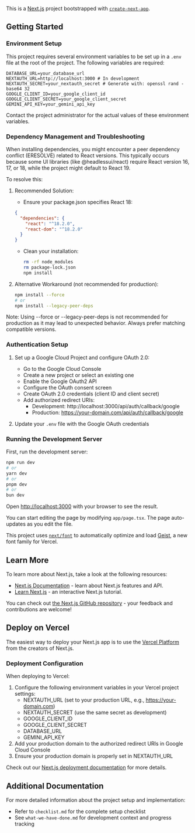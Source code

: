 This is a [Next.js](https://nextjs.org) project bootstrapped with [`create-next-app`](https://nextjs.org/docs/app/api-reference/cli/create-next-app).

## Getting Started

### Environment Setup

This project requires several environment variables to be set up in a `.env` file at the root of the project. The following variables are required:

```env
DATABASE_URL=your_database_url
NEXTAUTH_URL=http://localhost:3000 # In development
NEXTAUTH_SECRET=your_nextauth_secret # Generate with: openssl rand -base64 32
GOOGLE_CLIENT_ID=your_google_client_id
GOOGLE_CLIENT_SECRET=your_google_client_secret
GEMINI_API_KEY=your_gemini_api_key
```

Contact the project administrator for the actual values of these environment variables.

### Dependency Management and Troubleshooting

When installing dependencies, you might encounter a peer dependency conflict (ERESOLVE) related to React versions. This typically occurs because some UI libraries (like @headlessui/react) require React version 16, 17, or 18, while the project might default to React 19.

To resolve this:

1. Recommended Solution:
   - Ensure your package.json specifies React 18:
   ```json
   {
     "dependencies": {
       "react": "^18.2.0",
       "react-dom": "^18.2.0"
     }
   }
   ```
   - Clean your installation:
     ```bash
     rm -rf node_modules
     rm package-lock.json
     npm install
     ```

2. Alternative Workaround (not recommended for production):
   ```bash
   npm install --force
   # or
   npm install --legacy-peer-deps
   ```

Note: Using --force or --legacy-peer-deps is not recommended for production as it may lead to unexpected behavior. Always prefer matching compatible versions.

### Authentication Setup

1. Set up a Google Cloud Project and configure OAuth 2.0:
   - Go to the Google Cloud Console
   - Create a new project or select an existing one
   - Enable the Google OAuth2 API
   - Configure the OAuth consent screen
   - Create OAuth 2.0 credentials (client ID and client secret)
   - Add authorized redirect URIs:
     - Development: http://localhost:3000/api/auth/callback/google
     - Production: https://your-domain.com/api/auth/callback/google

2. Update your `.env` file with the Google OAuth credentials

### Running the Development Server

First, run the development server:

```bash
npm run dev
# or
yarn dev
# or
pnpm dev
# or
bun dev
```

Open [http://localhost:3000](http://localhost:3000) with your browser to see the result.

You can start editing the page by modifying `app/page.tsx`. The page auto-updates as you edit the file.

This project uses [`next/font`](https://nextjs.org/docs/app/building-your-application/optimizing/fonts) to automatically optimize and load [Geist](https://vercel.com/font), a new font family for Vercel.

## Learn More

To learn more about Next.js, take a look at the following resources:

- [Next.js Documentation](https://nextjs.org/docs) - learn about Next.js features and API.
- [Learn Next.js](https://nextjs.org/learn) - an interactive Next.js tutorial.

You can check out [the Next.js GitHub repository](https://github.com/vercel/next.js) - your feedback and contributions are welcome!

## Deploy on Vercel

The easiest way to deploy your Next.js app is to use the [Vercel Platform](https://vercel.com/new?utm_medium=default-template&filter=next.js&utm_source=create-next-app&utm_campaign=create-next-app-readme) from the creators of Next.js.

### Deployment Configuration

When deploying to Vercel:
1. Configure the following environment variables in your Vercel project settings:
   - NEXTAUTH_URL (set to your production URL, e.g., https://your-domain.com)
   - NEXTAUTH_SECRET (use the same secret as development)
   - GOOGLE_CLIENT_ID
   - GOOGLE_CLIENT_SECRET
   - DATABASE_URL
   - GEMINI_API_KEY
2. Add your production domain to the authorized redirect URIs in Google Cloud Console
3. Ensure your production domain is properly set in NEXTAUTH_URL

Check out our [Next.js deployment documentation](https://nextjs.org/docs/app/building-your-application/deploying) for more details.

## Additional Documentation

For more detailed information about the project setup and implementation:
- Refer to `checklist.md` for the complete setup checklist
- See `what-we-have-done.md` for development context and progress tracking
